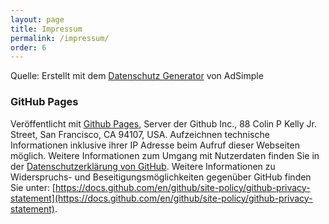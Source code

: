 ```yaml
---
layout: page
title: Impressum
permalink: /impressum/
order: 6
---
```





Quelle: Erstellt mit dem [Datenschutz Generator](https://www.adsimple.de/datenschutz-generator/) von AdSimple











### GitHub Pages

Veröffentlicht mit [Github Pages](https://pages.github.com/), Server der Github Inc., 88 Colin P Kelly Jr. Street, San Francisco, CA 94107, USA. Aufzeichnen technische Informationen inklusive ihrer IP Adresse beim Aufruf dieser Webseiten möglich. Weitere Informationen zum Umgang mit Nutzerdaten finden Sie in der [Datenschutzerklärung von GitHub](https://help.github.com/articles/github-privacy-policy). Weitere Informationen zu Widerspruchs- und Beseitigungsmöglichkeiten gegenüber GitHub finden Sie unter: [https://docs.github.com/en/github/site-policy/github-privacy-statement](https://docs.github.com/en/github/site-policy/github-privacy-statement).